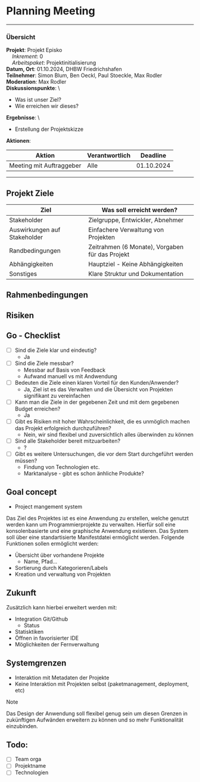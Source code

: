 # Planning Meeting

---

### Übersicht

**Projekt**: Projekt Episko \
&nbsp;&nbsp;&nbsp;&nbsp;_Inkrement_: 0 \
&nbsp;&nbsp;&nbsp;&nbsp;_Arbeitspaket_: Projektinitialisierung \
**Datum, Ort**: 01.10.2024, DHBW Friedrichshafen
\
**Teilnehmer**: Simon Blum, Ben Oeckl, Paul Stoeckle, Max Rodler\
**Moderation**: Max Rodler\
**Diskussionspunkte**: \

- Was ist unser Ziel?
- Wie erreichen wir dieses?

**Ergebnisse**: \

- Erstellung der Projektskizze

**Aktionen**:

| Aktion                   | Verantwortlich | Deadline   |
|--------------------------|----------------|------------|
| Meeting mit Auftraggeber | Alle           | 01.10.2024 |

---

## Projekt Ziele

| Ziel                         | Was soll erreicht werden?                       |
|------------------------------|-------------------------------------------------|
| Stakeholder                  | Zielgruppe, Entwickler, Abnehmer                |
| Auswirkungen auf Stakeholder | Einfachere Verwaltung von Projekten             |
| Randbedingungen              | Zeitrahmen (6 Monate), Vorgaben für das Projekt |
| Abhängigkeiten               | Hauptziel - Keine Abhängigkeiten                |
| Sonstiges                    | Klare Struktur und Dokumentation                |

## Rahmenbedingungen

## Risiken

## Go - Checklist

- [ ] Sind die Ziele klar und eindeutig?
    - Ja
- [ ] Sind die Ziele messbar?
    - Messbar auf Basis von Feedback
    - Aufwand manuell vs mit Andwendung
- [ ] Bedeuten die Ziele einen klaren Vorteil für den Kunden/Anwender?
    - Ja, Ziel ist es das Verwalten und die Übersicht von Projekten signifikant zu vereinfachen
- [ ] Kann man die Ziele in der gegebenen Zeit und mit dem gegebenen Budget erreichen?
    - Ja
- [ ] Gibt es Risiken mit hoher Wahrscheinlichkeit, die es unmöglich machen das Projekt erfolgreich durchzuführen?
    - Nein, wir sind flexibel und zuversichtlich alles überwinden zu können
- [ ] Sind alle Stakeholder bereit mitzuarbeiten?
    - ?
- [ ] Gibt es weitere Untersuchungen, die vor dem Start durchgeführt werden müssen?
    - Findung von Technologien etc.
    - Marktanalyse - gibt es schon änhliche Produkte?

## Goal concept

- Project mangement system

Das Ziel des Projektes ist es eine Anwendung zu erstellen, welche genutzt werden kann um Programmierprojekte
zu verwalten. Hierfür soll eine konsolenbasierte und eine graphische Anwendung existieren.
Das System soll über eine standartisierte Manifestdatei ermöglicht werden.
Folgende Funktionen sollen ermöglicht werden:

- Übersicht über vorhandene Projekte
    - Name, Pfad...
- Sortierung durch Kategorieren/Labels
- Kreation und verwaltung von Projekten

## Zukunft

Zusätzlich kann hierbei erweitert werden mit:

- Integration Git/Github
    - Status
- Statisktiken
- Öffnen in favorisierter IDE
- Möglichkeiten der Fernverwaltung

## Systemgrenzen

- Interaktion mit Metadaten der Projekte
- Keine Interaktion mit Projekten selbst (paketmanagement, deployment, etc)

> [!Note]
> Das Design der Anwendung soll flexibel genug sein um diesen Grenzen
> in zukünftigen Aufwänden erweitern zu können und so mehr Funktionalität
> einzubinden.

## Todo:

- [ ] Team orga
- [ ] Projektname
- [ ] Technologien
